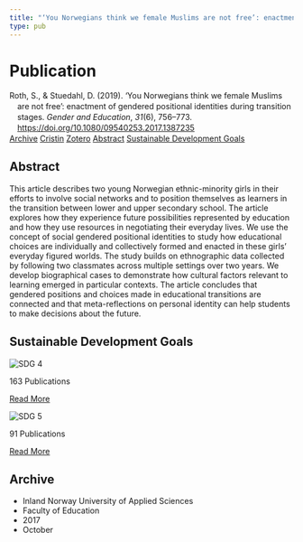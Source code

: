 ```yaml
---
title: "‘You Norwegians think we female Muslims are not free’: enactment of gendered positional identities during transition stages"
type: pub
---
```

<h1>Publication</h1>
<article id="csl-bib-container-QXYWULR4" class="csl-bib-container">
  <div class="csl-bib-body" style="line-height: 1.35; padding-left: 1em; text-indent:-1em;">
  <div class="csl-entry">Roth, S., &amp; Stuedahl, D. (2019). &#x2018;You Norwegians think we female Muslims are not free&#x2019;: enactment of gendered positional identities during transition stages. <i>Gender and Education</i>, <i>31</i>(6), 756&#x2013;773. <a href="https://doi.org/10.1080/09540253.2017.1387235">https://doi.org/10.1080/09540253.2017.1387235</a></div>
</div>
  <div class="csl-bib-buttons">
    <a href="#taxonomy-article-QXYWULR4" class="csl-bib-button">Archive</a>
    <a href="https://app.cristin.no/results/show.jsf?id=1505094" alt="Cristin URL" class="csl-bib-button">Cristin</a>
    <a href="http://zotero.org/groups/5022929/items/QXYWULR4" alt="Zotero URL" class="csl-bib-button">Zotero</a>
    <a href="#abstract-article-QXYWULR4" class="csl-bib-button">Abstract</a>
    <a href="#sdg-article-QXYWULR4" class="csl-bib-button">Sustainable Development Goals</a>
  </div>
  <div id="csl-bib-meta-container-QXYWULR4"></div>
</article>
<div id="csl-bib-meta-QXYWULR4" class="csl-bib-meta">
  <article id="abstract-article-QXYWULR4" class="abstract-article">
    <h1>Abstract</h1>
    This article describes two young Norwegian ethnic-minority girls in their efforts to involve social networks and to position themselves as learners in the transition between lower and upper secondary school. The article explores how they experience future possibilities represented by education and how they use resources in negotiating their everyday lives. We use the concept of social gendered positional identities to study how educational choices are individually and collectively formed and enacted in these girls’ everyday figured worlds. The study builds on ethnographic data collected by following two classmates across multiple settings over two years. We develop biographical cases to demonstrate how cultural factors relevant to learning emerged in particular contexts. The article concludes that gendered positions and choices made in educational transitions are connected and that meta-reflections on personal identity can help students to make decisions about the future.
  </article>
  <article id="sdg-article-QXYWULR4" class="sdg-article">
    <h1>Sustainable Development Goals</h1>
    <div class="sdg-container"><div id="sdg4" class="sdg">
<img src="/images/sdg/sdg04_en.png" class="image" alt="SDG 4">
<div class="sdg-overlay">
<p class="sdg-publication-count"><span>163</span> Publications</p>
<p><a href="https://sdgs.un.org/goals/goal4" class="sdg-read-more">Read More</a></p>
</div>
</div> <div id="sdg5" class="sdg">
<img src="/images/sdg/sdg05_en.png" class="image" alt="SDG 5">
<div class="sdg-overlay">
<p class="sdg-publication-count"><span>91</span> Publications</p>
<p><a href="https://sdgs.un.org/goals/goal5" class="sdg-read-more">Read More</a></p>
</div>
</div></div>
  </article>
  <article id="taxonomy-article-QXYWULR4" class="taxonomy-article">
    <h1>Archive</h1>
    <ul>
      <li>Inland Norway University of Applied Sciences</li>
      <li>Faculty of Education</li>
      <li>2017</li>
      <li>October</li>
    </ul>
  </article>
</div>
